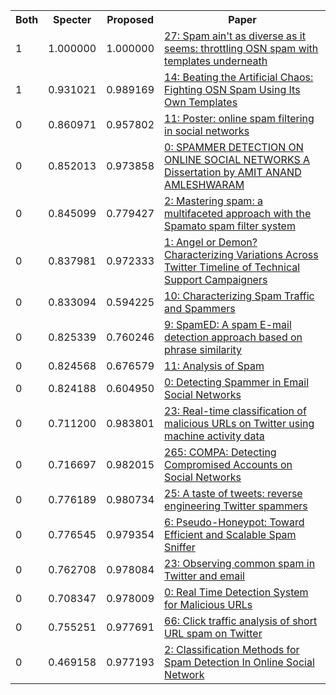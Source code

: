 <html><table><tr>
<th>Both</th>
<th>Specter</th>
<th>Proposed</th>
<th>Paper</th>
</tr>
<tr>
<td>1</td>
<td>1.000000</td>
<td>1.000000</td>
<td><a href="https://www.semanticscholar.org/paper/dd27c3b8eab1d5eec94c3b974e8ad21688899693">27: Spam ain't as diverse as it seems: throttling OSN spam with templates underneath</a></td>
</tr>
<tr>
<td>1</td>
<td>0.931021</td>
<td>0.989169</td>
<td><a href="https://www.semanticscholar.org/paper/55f019b8b26badcca2a5999e97aee7f8a81125c5">14: Beating the Artificial Chaos: Fighting OSN Spam Using Its Own Templates</a></td>
</tr>
<tr>
<td>0</td>
<td>0.860971</td>
<td>0.957802</td>
<td><a href="https://www.semanticscholar.org/paper/e20fc52edf9746f5faf199166e3cf34bf6494861">11: Poster: online spam filtering in social networks</a></td>
</tr>
<tr>
<td>0</td>
<td>0.852013</td>
<td>0.973858</td>
<td><a href="https://www.semanticscholar.org/paper/1a36f9c0cae1d1592551c5f3ffa249a073b4db5e">0: SPAMMER DETECTION ON ONLINE SOCIAL NETWORKS A Dissertation by AMIT ANAND AMLESHWARAM</a></td>
</tr>
<tr>
<td>0</td>
<td>0.845099</td>
<td>0.779427</td>
<td><a href="https://www.semanticscholar.org/paper/231a588037f86948967e1ece659629ac1279373d">2: Mastering spam: a multifaceted approach with the Spamato spam filter system</a></td>
</tr>
<tr>
<td>0</td>
<td>0.837981</td>
<td>0.972333</td>
<td><a href="https://www.semanticscholar.org/paper/9f7267e723add3fb30980ca51ff091a2ec0e412a">1: Angel or Demon? Characterizing Variations Across Twitter Timeline of Technical Support Campaigners</a></td>
</tr>
<tr>
<td>0</td>
<td>0.833094</td>
<td>0.594225</td>
<td><a href="https://www.semanticscholar.org/paper/a47b0e2d742ba0de72d8a2d78edd3882b5806f50">10: Characterizing Spam Traffic and Spammers</a></td>
</tr>
<tr>
<td>0</td>
<td>0.825339</td>
<td>0.760246</td>
<td><a href="https://www.semanticscholar.org/paper/58b868a82c82cdbb56737ef7e2d40902a139179d">9: SpamED: A spam E-mail detection approach based on phrase similarity</a></td>
</tr>
<tr>
<td>0</td>
<td>0.824568</td>
<td>0.676579</td>
<td><a href="https://www.semanticscholar.org/paper/787e52d336e0279c40f613d4f942bf5a9c085352">11: Analysis of Spam</a></td>
</tr>
<tr>
<td>0</td>
<td>0.824188</td>
<td>0.604950</td>
<td><a href="https://www.semanticscholar.org/paper/68cc4a8e076c09214da2ac82573f84f866a4afd8">0: Detecting Spammer in Email Social Networks</a></td>
</tr>
<tr>
<td>0</td>
<td>0.711200</td>
<td>0.983801</td>
<td><a href="https://www.semanticscholar.org/paper/e7af2bde18bab8fd8e0df93a98e33c4aca4359e1">23: Real-time classification of malicious URLs on Twitter using machine activity data</a></td>
</tr>
<tr>
<td>0</td>
<td>0.716697</td>
<td>0.982015</td>
<td><a href="https://www.semanticscholar.org/paper/b9a0344713124583f95cad2ed7700f02b8c11c0c">265: COMPA: Detecting Compromised Accounts on Social Networks</a></td>
</tr>
<tr>
<td>0</td>
<td>0.776189</td>
<td>0.980734</td>
<td><a href="https://www.semanticscholar.org/paper/70875e5ccd2be03ae8d3cb0f9c1d31f4a11d6534">25: A taste of tweets: reverse engineering Twitter spammers</a></td>
</tr>
<tr>
<td>0</td>
<td>0.776545</td>
<td>0.979354</td>
<td><a href="https://www.semanticscholar.org/paper/81aa5bfc6a2401869eea94054edd17e4fddd28b4">6: Pseudo-Honeypot: Toward Efficient and Scalable Spam Sniffer</a></td>
</tr>
<tr>
<td>0</td>
<td>0.762708</td>
<td>0.978084</td>
<td><a href="https://www.semanticscholar.org/paper/7ce176ed696a5d31f42c8e0c3f593f3232b37119">23: Observing common spam in Twitter and email</a></td>
</tr>
<tr>
<td>0</td>
<td>0.708347</td>
<td>0.978009</td>
<td><a href="https://www.semanticscholar.org/paper/cd366061ce787834bb9989e0e13fbe11ca5cd840">0: Real Time Detection System for Malicious URLs</a></td>
</tr>
<tr>
<td>0</td>
<td>0.755251</td>
<td>0.977691</td>
<td><a href="https://www.semanticscholar.org/paper/0eabdee187896da216ab9c62e63a2a6bfde1f157">66: Click traffic analysis of short URL spam on Twitter</a></td>
</tr>
<tr>
<td>0</td>
<td>0.469158</td>
<td>0.977193</td>
<td><a href="https://www.semanticscholar.org/paper/97c5a309fd5716ab51b78f1a02ee791e4a3cab8e">2: Classification Methods for Spam Detection In Online Social Network</a></td>
</tr>
</table></html>

